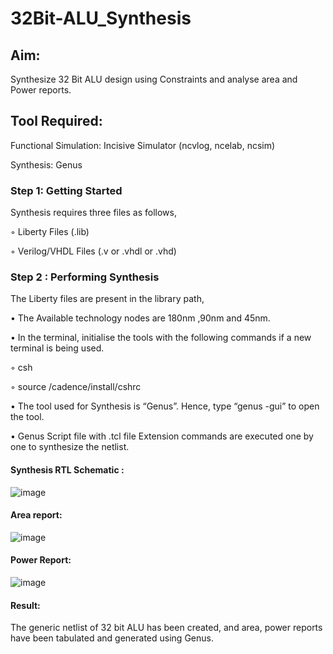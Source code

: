 # 32Bit-ALU_Synthesis

## Aim:

Synthesize 32 Bit ALU design using Constraints and analyse area and Power reports.

## Tool Required:

Functional Simulation: Incisive Simulator (ncvlog, ncelab, ncsim)

Synthesis: Genus

### Step 1: Getting Started

Synthesis requires three files as follows,

◦ Liberty Files (.lib)

◦ Verilog/VHDL Files (.v or .vhdl or .vhd)

### Step 2 : Performing Synthesis

The Liberty files are present in the library path,

• The Available technology nodes are 180nm ,90nm and 45nm.

• In the terminal, initialise the tools with the following commands if a new terminal is being
used.

◦ csh

◦ source /cadence/install/cshrc

• The tool used for Synthesis is “Genus”. Hence, type “genus -gui” to open the tool.

• Genus Script file with .tcl file Extension commands are executed one by one to synthesize the netlist.

#### Synthesis RTL Schematic :
![image](https://github.com/user-attachments/assets/f10ac18e-126f-406f-a0ac-7197e43c4afe)

#### Area report:
![image](https://github.com/user-attachments/assets/bd31963f-e9f2-4ed4-a057-bba1d84f9e34)

#### Power Report:
![image](https://github.com/user-attachments/assets/df3c6db7-e598-42a5-8884-1b238fe0fc32)

#### Result: 

The generic netlist of 32 bit ALU  has been created, and area, power reports have been tabulated and generated using Genus.
